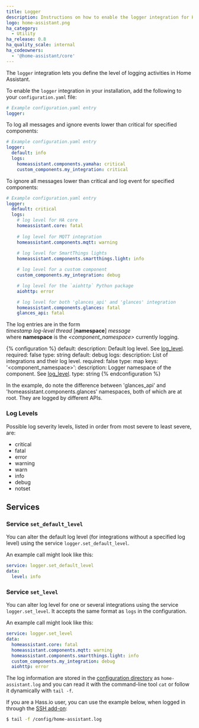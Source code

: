 ```yaml
---
title: Logger
description: Instructions on how to enable the logger integration for Home Assistant.
logo: home-assistant.png
ha_category:
  - Utility
ha_release: 0.8
ha_quality_scale: internal
ha_codeowners:
  - '@home-assistant/core'
---
```


The `logger` integration lets you define the level of logging activities in Home
Assistant.

To enable the `logger` integration in your installation,
add the following to your `configuration.yaml` file:

```yaml
# Example configuration.yaml entry
logger:
```

To log all messages and ignore events lower than critical for specified
components:

```yaml
# Example configuration.yaml entry
logger:
  default: info
  logs:
    homeassistant.components.yamaha: critical
    custom_components.my_integration: critical
```

To ignore all messages lower than critical and log event for specified
components:

```yaml
# Example configuration.yaml entry
logger:
  default: critical
  logs:
    # log level for HA core
    homeassistant.core: fatal
    
    # log level for MQTT integration
    homeassistant.components.mqtt: warning
    
    # log level for SmartThings lights
    homeassistant.components.smartthings.light: info

    # log level for a custom component
    custom_components.my_integration: debug

    # log level for the `aiohttp` Python package
    aiohttp: error

    # log level for both 'glances_api' and 'glances' integration
    homeassistant.components.glances: fatal
    glances_api: fatal
```

The log entries are in the form  
*timestamp* *log-level* *thread* [**namespace**] *message*  
where **namespace** is the *<component_namespace>* currently logging. 

{% configuration %}
  default:
    description: Default log level. See [log_level](#log-levels).
    required: false
    type: string
    default: debug
  logs:
    description: List of integrations and their log level.
    required: false
    type: map
    keys:
      '&lt;component_namespace&gt;':
        description: Logger namespace of the component. See [log_level](#log-levels).
        type: string
{% endconfiguration %}

In the example, do note the difference between 'glances_api' and 'homeassistant.components.glances' namespaces, 
both of which are at root. They are logged by different APIs.

### Log Levels

Possible log severity levels, listed in order from most severe to least severe, are:

- critical
- fatal
- error
- warning
- warn
- info
- debug
- notset

## Services

### Service `set_default_level`

You can alter the default log level (for integrations without a specified log
level) using the service `logger.set_default_level`.

An example call might look like this:

```yaml
service: logger.set_default_level
data:
  level: info
```

### Service `set_level`

You can alter log level for one or several integrations using the service
`logger.set_level`. It accepts the same format as `logs` in the configuration.

An example call might look like this:

```yaml
service: logger.set_level
data:
  homeassistant.core: fatal
  homeassistant.components.mqtt: warning
  homeassistant.components.smartthings.light: info
  custom_components.my_integration: debug
  aiohttp: error
```

The log information are stored in the
[configuration directory](/docs/configuration/) as `home-assistant.log`
and you can read it with the command-line tool `cat` or follow it dynamically
with `tail -f`.

If you are a Hass.io user, you can use the example below, when logged in through
the [SSH add-on](/addons/ssh/):

```bash
$ tail -f /config/home-assistant.log
```
